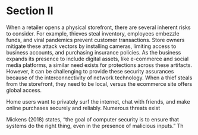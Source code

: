 # Section II

When a retailer opens a physical storefront, there are several inherent risks to consider.  For example, thieves steal inventory, employees embezzle funds, and viral pandemics prevent customer transactions.  Store owners mitigate these attack vectors by installing cameras, limiting access to business accounts, and purchasing insurance policies.  As the business expands its presence to include digital assets, like e-commerce and social media platforms, a similar need exists for protections across these artifacts.  However, it can be challenging to provide these security assurances because of the interconnectivity of network technology.  When a thief steals from the storefront, they need to be local, versus the ecommerce site offers global access.

Home users want to privately surf the internet, chat with friends, and make online purchases securely and reliably.  Numerous threats exist

Mickens (2018) states, “the goal of computer security is to ensure that systems do the right thing, even in the presence of malicious inputs.”  Th
